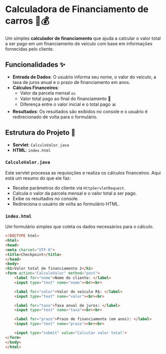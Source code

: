 # Calculadora de Financiamento de carros 🚗💰

Um simples **calculador de financiamento** que ajuda a calcular o valor total a ser pago em um financiamento de veículo com base em informações fornecidas pelo cliente.

## Funcionalidades ✨

- **Entrada de Dados**: O usuário informa seu nome, o valor do veículo, a taxa de juros anual e o prazo de financiamento em anos.
- **Cálculos Financeiros**:
  - Valor da parcela mensal 💵
  - Valor total pago ao final do financiamento 🏦
  - Diferença entre o valor inicial e o total pago 📊
- **Resultados**: Os resultados são exibidos no console e o usuário é redirecionado de volta para o formulário.

## Estrutura do Projeto 📁

- **Servlet**: `CalculoValor.java`
- **HTML**: `index.html`

### `CalculoValor.java`

Este servlet processa as requisições e realiza os cálculos financeiros. Aqui está um resumo do que ele faz:

- Recebe parâmetros do cliente via `HttpServletRequest`.
- Calcula o valor da parcela mensal e o valor total a ser pago.
- Exibe os resultados no console.
- Redireciona o usuário de volta ao formulário HTML.

### `index.html`

Um formulário simples que coleta os dados necessários para o cálculo.

```html
<!DOCTYPE html>
<html>
<head>
<meta charset="UTF-8">
<title>Checkpoint</title>
</head>
<body>
<h1>Valor total de financiamento 2</h1>
<form action="CalculoValor" method="post">
    <label for="nome">Nome do cliente: </label>
    <input type="text" name="nome"><br><br>

    <label for="valor">Valor do veículo R$: </label>
    <input type="text" name="valor"><br><br>

    <label for="taxa">Taxa anual de juros: </label>
    <input type="text" name="taxa"><br><br>

    <label for="prazo">Prazo de financiamento (em anos): </label>
    <input type="text" name="prazo"><br><br>

    <input type="submit" value="Calcular valor total">
</form>
</body>
</html>

